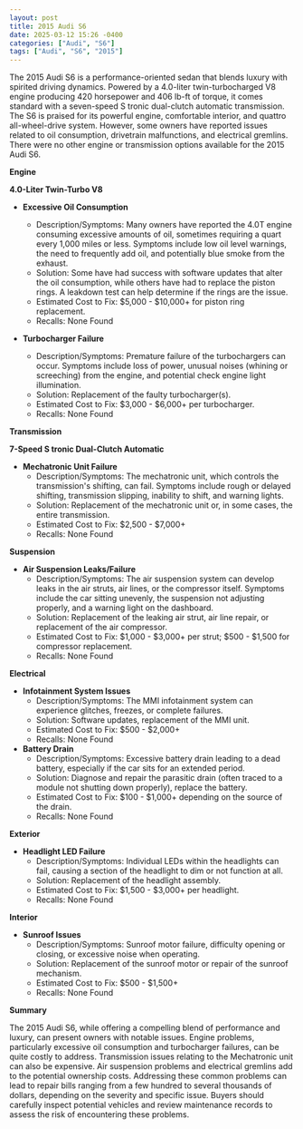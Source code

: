```yaml
---
layout: post
title: 2015 Audi S6
date: 2025-03-12 15:26 -0400
categories: ["Audi", "S6"]
tags: ["Audi", "S6", "2015"]
---
```

The 2015 Audi S6 is a performance-oriented sedan that blends luxury with spirited driving dynamics. Powered by a 4.0-liter twin-turbocharged V8 engine producing 420 horsepower and 406 lb-ft of torque, it comes standard with a seven-speed S tronic dual-clutch automatic transmission. The S6 is praised for its powerful engine, comfortable interior, and quattro all-wheel-drive system. However, some owners have reported issues related to oil consumption, drivetrain malfunctions, and electrical gremlins. There were no other engine or transmission options available for the 2015 Audi S6.

**Engine**

**4.0-Liter Twin-Turbo V8**

*   **Excessive Oil Consumption**
    *   Description/Symptoms: Many owners have reported the 4.0T engine consuming excessive amounts of oil, sometimes requiring a quart every 1,000 miles or less. Symptoms include low oil level warnings, the need to frequently add oil, and potentially blue smoke from the exhaust.
    *   Solution: Some have had success with software updates that alter the oil consumption, while others have had to replace the piston rings. A leakdown test can help determine if the rings are the issue.
    *   Estimated Cost to Fix: $5,000 - $10,000+ for piston ring replacement.
    *   Recalls: None Found

*   **Turbocharger Failure**
    *   Description/Symptoms: Premature failure of the turbochargers can occur. Symptoms include loss of power, unusual noises (whining or screeching) from the engine, and potential check engine light illumination.
    *   Solution: Replacement of the faulty turbocharger(s).
    *   Estimated Cost to Fix: $3,000 - $6,000+ per turbocharger.
    *   Recalls: None Found

**Transmission**

**7-Speed S tronic Dual-Clutch Automatic**

*   **Mechatronic Unit Failure**
    *   Description/Symptoms: The mechatronic unit, which controls the transmission's shifting, can fail. Symptoms include rough or delayed shifting, transmission slipping, inability to shift, and warning lights.
    *   Solution: Replacement of the mechatronic unit or, in some cases, the entire transmission.
    *   Estimated Cost to Fix: $2,500 - $7,000+
    *   Recalls: None Found

**Suspension**

*   **Air Suspension Leaks/Failure**
    *   Description/Symptoms: The air suspension system can develop leaks in the air struts, air lines, or the compressor itself. Symptoms include the car sitting unevenly, the suspension not adjusting properly, and a warning light on the dashboard.
    *   Solution: Replacement of the leaking air strut, air line repair, or replacement of the air compressor.
    *   Estimated Cost to Fix: $1,000 - $3,000+ per strut; $500 - $1,500 for compressor replacement.
    *   Recalls: None Found

**Electrical**

*   **Infotainment System Issues**
    *   Description/Symptoms: The MMI infotainment system can experience glitches, freezes, or complete failures.
    *   Solution: Software updates, replacement of the MMI unit.
    *   Estimated Cost to Fix: $500 - $2,000+
    *   Recalls: None Found
*   **Battery Drain**
    *   Description/Symptoms: Excessive battery drain leading to a dead battery, especially if the car sits for an extended period.
    *   Solution: Diagnose and repair the parasitic drain (often traced to a module not shutting down properly), replace the battery.
    *   Estimated Cost to Fix: $100 - $1,000+ depending on the source of the drain.
    *   Recalls: None Found

**Exterior**

*   **Headlight LED Failure**
    *   Description/Symptoms: Individual LEDs within the headlights can fail, causing a section of the headlight to dim or not function at all.
    *   Solution: Replacement of the headlight assembly.
    *   Estimated Cost to Fix: $1,500 - $3,000+ per headlight.
    *   Recalls: None Found

**Interior**

*   **Sunroof Issues**
    *   Description/Symptoms: Sunroof motor failure, difficulty opening or closing, or excessive noise when operating.
    *   Solution: Replacement of the sunroof motor or repair of the sunroof mechanism.
    *   Estimated Cost to Fix: $500 - $1,500+
    *   Recalls: None Found

**Summary**

The 2015 Audi S6, while offering a compelling blend of performance and luxury, can present owners with notable issues. Engine problems, particularly excessive oil consumption and turbocharger failures, can be quite costly to address. Transmission issues relating to the Mechatronic unit can also be expensive. Air suspension problems and electrical gremlins add to the potential ownership costs. Addressing these common problems can lead to repair bills ranging from a few hundred to several thousands of dollars, depending on the severity and specific issue. Buyers should carefully inspect potential vehicles and review maintenance records to assess the risk of encountering these problems.

